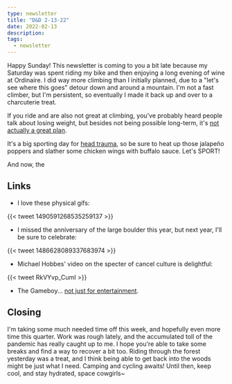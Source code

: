 ```yaml
---
type: newsletter
title: "D&D 2-13-22"
date: 2022-02-13
description: 
tags:
  - newsletter
---
```



Happy Sunday! This newsletter is coming to you a bit late because my Saturday was spent riding my bike and then enjoying a long evening of wine at Ordinaire. I did way more climbing than I initially planned, due to a "let's see where this goes" detour down and around a mountain. I'm not a fast climber, but I'm persistent, so eventually I made it back up and over to a charcuterie treat.

If you ride and are also not great at climbing, you've probably heard people talk about losing weight, but besides not being possible long-term, it's [not actually a great plan](https://www.bicycling.com/health-nutrition/a38950116/quit-obsessing-weight/).

It's a big sporting day for [head trauma](https://en.wikipedia.org/wiki/List_of_NFL_players_with_chronic_traumatic_encephalopathy), so be sure to heat up those jalapeño poppers and slather some chicken wings with buffalo sauce. Let's SPORT!

And now, the

## Links

- I love these physical gifs:

{{< tweet 1490591268535259137 >}}

- I missed the anniversary of the large boulder this year, but next year, I'll be sure to celebrate:

{{< tweet 1486628089337683974 >}}

- Michael Hobbes' video on the specter of cancel culture is delightful:

{{< tweet RkVYvp_CumI >}}

- The Gameboy... [not just for entertainment](https://medium.com/attract-mode/the-game-boy-pediatric-sedation-headset-aka-pedisedate-3d02a18f348b).

## Closing

I'm taking some much needed time off this week, and hopefully even more time this quarter. Work was rough lately, and the accumulated toll of the pandemic has really caught up to me. I hope you're able to take some breaks and find a way to recover a bit too. Riding through the forest yesterday was a treat, and I think being able to get back into the woods might be just what I need. Camping and cycling awaits! Until then, keep cool, and stay hydrated, space cowgirls~